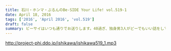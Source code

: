 ```yaml
---
title: 石川・ホンマ・ぶるんのBe-SIDE Your Life! vol.519-1
date: April 18, 2016
tags: ['2016', 'April 2016', 'vol.519']
draft: false
summary: ビーサイはいつも通りでお送りします。40過ぎ、独身男3人がどーでもいい話をしてます。ISHII
---
```


http://project-phi.ddo.jp/ishikawa/ishikawa519_1.mp3